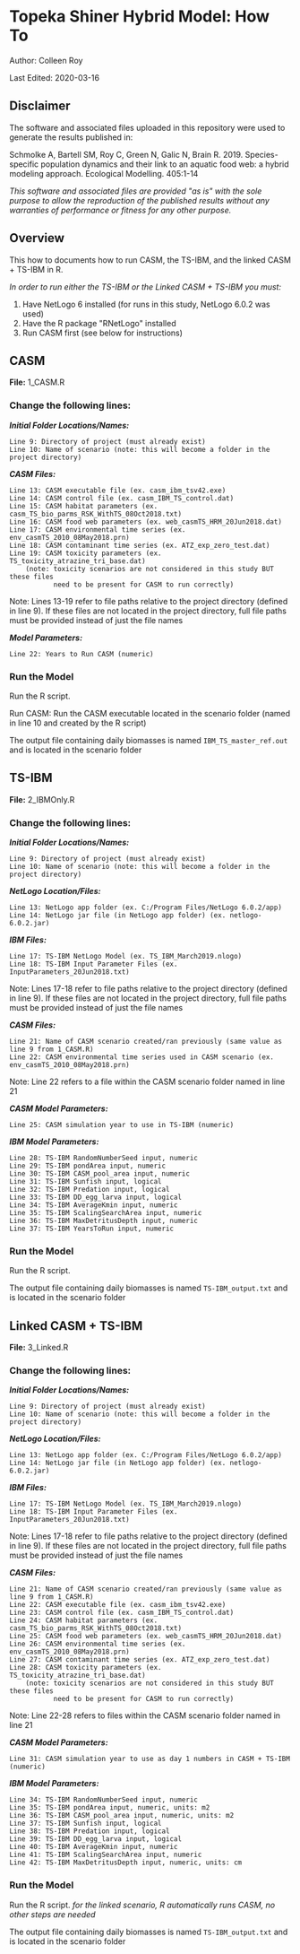 # Topeka Shiner Hybrid Model: How To
Author: Colleen Roy

Last Edited: 2020-03-16


## Disclaimer
The software and associated files uploaded in this repository were used to generate the results published in:

Schmolke A, Bartell SM, Roy C, Green N, Galic N, Brain R. 2019. Species-specific population dynamics and their link to an aquatic food web: a hybrid modeling approach. Ecological Modelling. 405:1-14

*This software and associated files are provided "as is" with the sole purpose to allow the reproduction of the published results without any warranties of performance or fitness for any other purpose.*

## Overview
This how to documents how to run CASM, the TS-IBM, and the linked CASM + TS-IBM in R.

*In order to run either the TS-IBM or the Linked CASM + TS-IBM you must:*
1. Have NetLogo 6 installed (for runs in this study, NetLogo 6.0.2 was used)
2. Have the R package "RNetLogo" installed
3. Run CASM first (see below for instructions)

## CASM
**File:** 1_CASM.R

### Change the following lines:
**_Initial Folder Locations/Names:_**

	Line 9: Directory of project (must already exist)
	Line 10: Name of scenario (note: this will become a folder in the project directory)
	
**_CASM Files:_**
	
	Line 13: CASM executable file (ex. casm_ibm_tsv42.exe)
	Line 14: CASM control file (ex. casm_IBM_TS_control.dat)
	Line 15: CASM habitat parameters (ex. casm_TS_bio_parms_RSK_WithTS_08Oct2018.txt)
	Line 16: CASM food web parameters (ex. web_casmTS_HRM_20Jun2018.dat)
	Line 17: CASM environmental time series (ex. env_casmTS_2010_08May2018.prn)
	Line 18: CASM contaminant time series (ex. ATZ_exp_zero_test.dat)
	Line 19: CASM toxicity parameters (ex. TS_toxicity_atrazine_tri_base.dat)
		(note: toxicity scenarios are not considered in this study BUT these files 
		       need to be present for CASM to run correctly)
Note: Lines 13-19 refer to file paths relative to the project directory (defined in line 9). If these files are not located in the project directory, full file paths must be provided instead of just the file names

**_Model Parameters:_**

	Line 22: Years to Run CASM (numeric)

### Run the Model

Run the R script.

Run CASM: Run the CASM executable located in the scenario folder (named in line 10 and created by the R script)

The output file containing daily biomasses is named `IBM_TS_master_ref.out` and is located in the scenario folder

## TS-IBM
**File:** 2_IBMOnly.R

### Change the following lines:
**_Initial Folder Locations/Names:_**

	Line 9: Directory of project (must already exist)
	Line 10: Name of scenario (note: this will become a folder in the project directory)

**_NetLogo Location/Files:_**

	Line 13: NetLogo app folder (ex. C:/Program Files/NetLogo 6.0.2/app)
	Line 14: NetLogo jar file (in NetLogo app folder) (ex. netlogo-6.0.2.jar)

**_IBM Files:_**

	Line 17: TS-IBM NetLogo Model (ex. TS_IBM_March2019.nlogo)
	Line 18: TS-IBM Input Parameter Files (ex. InputParameters_20Jun2018.txt)
Note: Lines 17-18 refer to file paths relative to the project directory (defined in line 9). If these files are not located in the project directory, full file paths must be provided instead of just the file names

**_CASM Files:_**
	
	Line 21: Name of CASM scenario created/ran previously (same value as line 9 from 1_CASM.R)
	Line 22: CASM environmental time series used in CASM scenario (ex. env_casmTS_2010_08May2018.prn)
Note: Line 22 refers to a file within the CASM scenario folder named in line 21

**_CASM Model Parameters:_**

	Line 25: CASM simulation year to use in TS-IBM (numeric)

**_IBM Model Parameters:_**

	Line 28: TS-IBM RandomNumberSeed input, numeric
	Line 29: TS-IBM pondArea input, numeric
	Line 30: TS-IBM CASM_pool_area input, numeric
	Line 31: TS-IBM Sunfish input, logical
	Line 32: TS-IBM Predation input, logical
	Line 33: TS-IBM DD_egg_larva input, logical
	Line 34: TS-IBM AverageKmin input, numeric
	Line 35: TS-IBM ScalingSearchArea input, numeric
	Line 36: TS-IBM MaxDetritusDepth input, numeric
	Line 37: TS-IBM YearsToRun input, numeric

### Run the Model

Run the R script.

The output file containing daily biomasses is named `TS-IBM_output.txt` and is located in the scenario folder

## Linked CASM + TS-IBM
**File:** 3_Linked.R

### Change the following lines:
**_Initial Folder Locations/Names:_**

	Line 9: Directory of project (must already exist)
	Line 10: Name of scenario (note: this will become a folder in the project directory)

**_NetLogo Location/Files:_**

	Line 13: NetLogo app folder (ex. C:/Program Files/NetLogo 6.0.2/app)
	Line 14: NetLogo jar file (in NetLogo app folder) (ex. netlogo-6.0.2.jar)

**_IBM Files:_**

	Line 17: TS-IBM NetLogo Model (ex. TS_IBM_March2019.nlogo)
	Line 18: TS-IBM Input Parameter Files (ex. InputParameters_20Jun2018.txt)
Note: Lines 17-18 refer to file paths relative to the project directory (defined in line 9). If these files are not located in the project directory, full file paths must be provided instead of just the file names

**_CASM Files:_**
	
	Line 21: Name of CASM scenario created/ran previously (same value as line 9 from 1_CASM.R)
	Line 22: CASM executable file (ex. casm_ibm_tsv42.exe)
	Line 23: CASM control file (ex. casm_IBM_TS_control.dat)
	Line 24: CASM habitat parameters (ex. casm_TS_bio_parms_RSK_WithTS_08Oct2018.txt)
	Line 25: CASM food web parameters (ex. web_casmTS_HRM_20Jun2018.dat)
	Line 26: CASM environmental time series (ex. env_casmTS_2010_08May2018.prn)
	Line 27: CASM contaminant time series (ex. ATZ_exp_zero_test.dat)
	Line 28: CASM toxicity parameters (ex. TS_toxicity_atrazine_tri_base.dat)
		(note: toxicity scenarios are not considered in this study BUT these files 
		       need to be present for CASM to run correctly)
Note: Line 22-28 refers to files within the CASM scenario folder named in line 21

**_CASM Model Parameters:_**

	Line 31: CASM simulation year to use as day 1 numbers in CASM + TS-IBM (numeric)

**_IBM Model Parameters:_**

	Line 34: TS-IBM RandomNumberSeed input, numeric
	Line 35: TS-IBM pondArea input, numeric, units: m2
	Line 36: TS-IBM CASM_pool_area input, numeric, units: m2
	Line 37: TS-IBM Sunfish input, logical
	Line 38: TS-IBM Predation input, logical
	Line 39: TS-IBM DD_egg_larva input, logical
	Line 40: TS-IBM AverageKmin input, numeric
	Line 41: TS-IBM ScalingSearchArea input, numeric
	Line 42: TS-IBM MaxDetritusDepth input, numeric, units: cm

### Run the Model

Run the R script. *for the linked scenario, R automatically runs CASM, no other steps are needed*

The output file containing daily biomasses is named `TS-IBM_output.txt` and is located in the scenario folder

